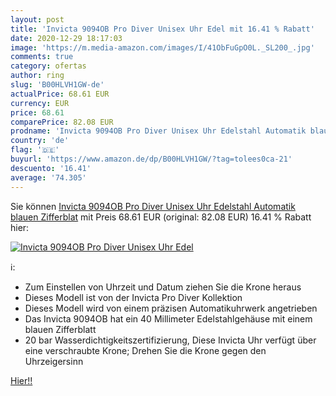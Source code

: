 ```yaml
---
layout: post
title: 'Invicta 9094OB Pro Diver Unisex Uhr Edel mit 16.41 % Rabatt'
date: 2020-12-29 18:17:03
image: 'https://m.media-amazon.com/images/I/41ObFuGpO0L._SL200_.jpg'
comments: true
category: ofertas
author: ring
slug: 'B00HLVH1GW-de'
actualPrice: 68.61 EUR
currency: EUR
price: 68.61
comparePrice: 82.08 EUR
prodname: 'Invicta 9094OB Pro Diver Unisex Uhr Edelstahl Automatik blauen Zifferblat'
country: 'de'
flag: '🇩🇪'
buyurl: 'https://www.amazon.de/dp/B00HLVH1GW/?tag=tolees0ca-21'
descuento: '16.41'
average: '74.305'
---
```


Sie können [Invicta 9094OB Pro Diver Unisex Uhr Edelstahl Automatik blauen Zifferblat](https://www.amazon.de/dp/B00HLVH1GW/?tag=tolees0ca-21) mit Preis 68.61 EUR (original: 82.08 EUR) 16.41 % Rabatt hier:

[![Invicta 9094OB Pro Diver Unisex Uhr Edel](https://m.media-amazon.com/images/I/41ObFuGpO0L._SL200_.jpg)](https://www.amazon.de/dp/B00HLVH1GW/?tag=tolees0ca-21)

ℹ️:

- Zum Einstellen von Uhrzeit und Datum ziehen Sie die Krone heraus
- Dieses Modell ist von der Invicta Pro Diver Kollektion
- Dieses Modell wird von einem präzisen Automatikuhrwerk angetrieben
- Das Invicta 9094OB hat ein 40 Millimeter Edelstahlgehäuse mit einem blauen Zifferblatt
- 20 bar Wasserdichtigkeitszertifizierung, Diese Invicta Uhr verfügt über eine verschraubte Krone; Drehen Sie die Krone gegen den Uhrzeigersinn

[Hier!!](https://www.amazon.de/dp/B00HLVH1GW/?tag=tolees0ca-21)

